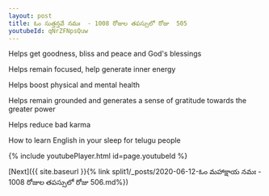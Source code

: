 ```yaml
---
layout: post
title: ఓం సుత్తన్తవే నమః  - 1008 రోజుల తపస్సులో రోజు  505
youtubeId: qNrZFNpsQuw
---
```

 
 
Helps get goodness, bliss and peace and God's blessings
 
Helps remain focused, help generate inner energy 
 
Helps boost physical and mental health 
 
Helps remain grounded and generates a sense of gratitude towards the greater power 
 
Helps reduce bad karma
 
How to learn English in your sleep for telugu people
 
 
 
 


{% include youtubePlayer.html id=page.youtubeId %}
 
[Next]({{ site.baseurl }}{% link split1/_posts/2020-06-12-ఓం మహాక్షాయ నమః  - 1008 రోజుల తపస్సులో రోజు  506.md%})
 
